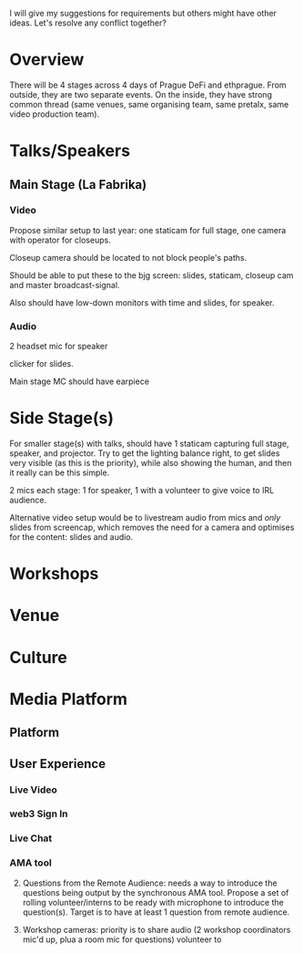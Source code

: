 I will give my suggestions for requirements but others might have other ideas. Let's resolve any conflict together?

# Overview

There will be 4 stages across 4 days of Prague DeFi and ethprague. From outside, they are two separate events. On the inside, they have strong common thread (same venues, same organising team, same pretalx, same video production team).

# Talks/Speakers

## Main Stage (La Fabrika)

### Video

Propose similar setup to last year: one staticam for full stage, one camera with operator for closeups.

Closeup camera should be located to not block people's paths.

Should be able to put these to the bjg screen: slides, staticam, closeup cam and master broadcast-signal.

Also should have low-down monitors with time and slides, for speaker.

### Audio

2 headset mic for speaker

clicker for slides.

Main stage MC should have earpiece

# Side Stage(s)

For smaller stage(s) with talks, should have 1 staticam capturing full stage, speaker, and projector. Try to get the lighting balance right, to get slides very visible (as this is the priority), while also showing the human, and then it really can be this simple.

2 mics each stage: 1 for speaker, 1 with a volunteer to give voice to IRL audience.



Alternative video setup would be to livestream audio from mics and *only* slides from screencap, which removes the need for a camera and optimises for the content: slides and audio.

# Workshops

# Venue

# Culture

# Media Platform

## Platform

## User Experience

### Live Video

### web3 Sign In

### Live Chat

### AMA tool

 

2. Questions from the Remote Audience: needs a way to introduce the questions being output by the synchronous AMA tool. Propose a set of rolling volunteer/interns to be ready with microphone to introduce the question(s). Target is to have at least 1 question from remote audience.

3. Workshop cameras: priority is to share audio (2 workshop coordinators mic'd up, plua a room mic for questions) volunteer to
